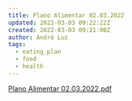 ```yaml
---
title: Plano Alimentar 02.03.2022
updated: 2022-03-03 09:22:22Z
created: 2022-03-03 09:21:00Z
author: André Luz
tags:
  - eating_plan
  - food
  - health
---
```


[Plano Alimentar 02.03.2022.pdf](Plano_Alimentar_02.03.2022.pdf)